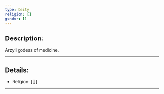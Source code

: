 ```yaml
---
type: Deity
religion: []
gender: []
---
```


## Description:

Arzyli godess of medicine.


---
## Details:
- Religion: [[]]

---

